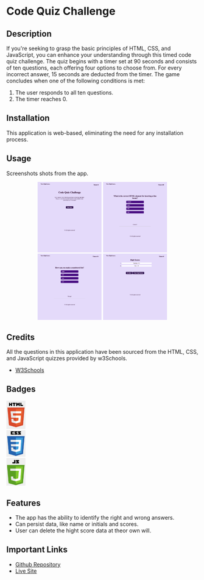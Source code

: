 # Code Quiz Challenge

## Description

If you're seeking to grasp the basic principles of HTML, CSS, and JavaScript, you can enhance your understanding through this timed code quiz challenge. The quiz begins with a timer set at 90 seconds and consists of ten questions, each offering four options to choose from. For every incorrect answer, 15 seconds are deducted from the timer. The game concludes when one of the following conditions is met:

1. The user responds to all ten questions.
2. The timer reaches 0.

## Installation

This application is web-based, eliminating the need for any installation process.

## Usage

Screenshots shots from the app.

<p align="center">
<img src='./assets/images/screencapture-127-0-0-1-5500-index-html-2023-06-28-17_55_15.png' alt="app screenshot"  width='33.33%'>
<img src='./assets/images/screencapture-127-0-0-1-5500-index-html-2023-06-28-17_55_39.png' alt="app screenshot" width='33.33%'>
<img src='./assets/images/screencapture-127-0-0-1-5500-index-html-2023-06-28-17_55_54.png' alt="app screenshot" width='33.33%'>
<img src='./assets/images/screencapture-127-0-0-1-5500-index-html-2023-06-28-17_56_29.png' alt="app screenshot" width='33.33%'>
</p>

## Credits

All the questions in this application have been sourced from the HTML, CSS, and JavaScript quizzes provided by w3Schools.

- [W3Schools](https://www.w3schools.com/quiztest/)

## Badges

<p>
<img src='./assets/images/Screenshot%202023-06-28%20at%206.08.43%20PM.png' alt="html" width="10%"> 
<br/>
<img src='./assets/images/Screenshot%202023-06-28%20at%206.09.47%20PM.png' alt="css" width="10%">
<br/>
<img src='./assets/images/Screenshot%202023-06-28%20at%206.09.06%20PM.png' alt="js"  width="10%">
</p>

## Features

- The app has the ability to identify the right and wrong answers.
- Can persist data, like name or initials and scores.
- User can delete the hight score data at theor own will.

## Important Links

- [Github Repository](https://github.com/sucheta90/quiz_challenge)
- [Live Site](https://sucheta90.github.io/quiz_challenge/)

